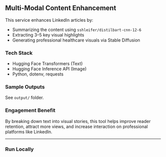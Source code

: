 ## Multi-Modal Content Enhancement

This service enhances LinkedIn articles by:
- Summarizing the content using `sshleifer/distilbart-cnn-12-6`
- Extracting 3–5 key visual highlights
- Generating professional healthcare visuals via Stable Diffusion

### Tech Stack
- Hugging Face Transformers (Text)
- Hugging Face Inference API (Image)
- Python, dotenv, requests

### Sample Outputs
See `output/` folder.

### Engagement Benefit
By breaking down text into visual stories, this tool helps improve reader retention, attract more views, and increase interaction on professional platforms like LinkedIn.

---

### Run Locally
